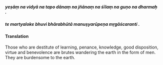 ##### yeṣāṃ na vidyā na tapo dānaṃ na jñānaṃ na śīlaṃ na guṇo na dharmaḥ .
##### te martyaloke bhuvi bhārabhūtā manuṣyarūpeṇa mṛgāścaranti .

#### Translation

Those who are destitute of learning, penance, knowledge, good disposition, virtue and benevolence are brutes wandering the earth in the form of men. They are burdensome to the earth.
